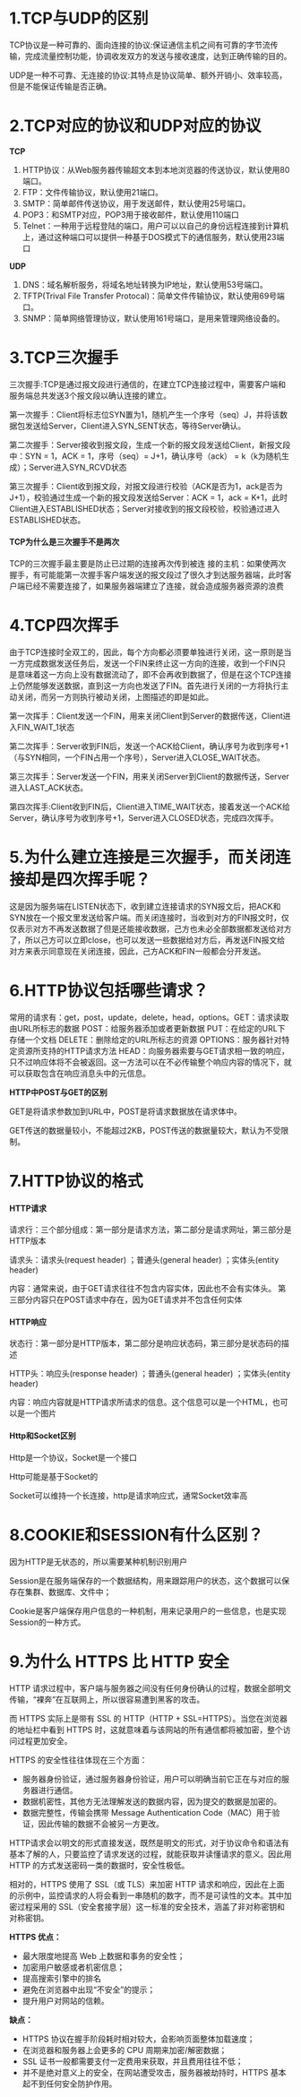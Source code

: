 # 1.TCP与UDP的区别

TCP协议是一种可靠的、面向连接的协议:保证通信主机之间有可靠的字节流传输，完成流量控制功能，协调收发双方的发送与接收速度，达到正确传输的目的。

UDP是一种不可靠、无连接的协议:其特点是协议简单、额外开销小、效率较高，但是不能保证传输是否正确。

# **2.TCP对应的协议和UDP对应的协议**

**TCP**

1. HTTP协议：从Web服务器传输超文本到本地浏览器的传送协议，默认使用80端口。
2. FTP：文件传输协议，默认使用21端口。
3. SMTP：简单邮件传送协议，用于发送邮件，默认使用25号端口。
4. POP3：和SMTP对应，POP3用于接收邮件，默认使用110端口
5. Telnet：一种用于远程登陆的端口，用户可以以自己的身份远程连接到计算机上，通过这种端口可以提供一种基于DOS模式下的通信服务，默认使用23端口

**UDP**

1. DNS：域名解析服务，将域名地址转换为IP地址，默认使用53号端口。
2. TFTP(Trival File Transfer Protocal)：简单文件传输协议，默认使用69号端口。
3. SNMP：简单网络管理协议，默认使用161号端口，是用来管理网络设备的。



# 3.**TCP三次握手**

三次握手:TCP是通过报文段进行通信的，在建立TCP连接过程中，需要客户端和服务端总共发送3个报文段以确认连接的建立。

第一次握手：Client将标志位SYN置为1，随机产生一个序号（seq）J，并将该数据包发送给Server，Client进入SYN_SENT状态，等待Server确认。

第二次握手：Server接收到报文段，生成一个新的报文段发送给Client，新报文段中：SYN = 1，ACK = 1，序号（seq）= J+1，确认序号（ack） = k（k为随机生成）；Server进入SYN_RCVD状态

第三次握手：Client收到报文段，对报文段进行校验（ACK是否为1，ack是否为J+1），校验通过生成一个新的报文段发送给Server：ACK = 1，ack = K+1，此时Client进入ESTABLISHED状态；Server对接收到的报文段校验，校验通过进入ESTABLISHED状态。

#### **TCP为什么是三次握手不是两次**

TCP的三次握手最主要是防止已过期的连接再次传到被连	接的主机：如果使两次握手，有可能能第一次握手客户端发送的报文段过了很久才到达服务器端，此时客户端已经不需要连接了，如果服务器端建立了连接，就会造成服务器资源的浪费



# 4.TCP四次挥手

由于TCP连接时全双工的，因此，每个方向都必须要单独进行关闭，这一原则是当一方完成数据发送任务后，发送一个FIN来终止这一方向的连接，收到一个FIN只是意味着这一方向上没有数据流动了，即不会再收到数据了，但是在这个TCP连接上仍然能够发送数据，直到这一方向也发送了FIN。首先进行关闭的一方将执行主动关闭，而另一方则执行被动关闭，上图描述的即是如此。

第一次挥手：Client发送一个FIN，用来关闭Client到Server的数据传送，Client进入FIN_WAIT_1状态

第二次挥手：Server收到FIN后，发送一个ACK给Client，确认序号为收到序号+1（与SYN相同，一个FIN占用一个序号），Server进入CLOSE_WAIT状态。

第三次挥手：Server发送一个FIN，用来关闭Server到Client的数据传送，Server进入LAST_ACK状态。

第四次挥手:Client收到FIN后，Client进入TIME_WAIT状态，接着发送一个ACK给Server，确认序号为收到序号+1，Server进入CLOSED状态，完成四次挥手。

# 5.**为什么建立连接是三次握手，而关闭连接却是四次挥手呢？**

这是因为服务端在LISTEN状态下，收到建立连接请求的SYN报文后，把ACK和SYN放在一个报文里发送给客户端。而关闭连接时，当收到对方的FIN报文时，仅仅表示对方不再发送数据了但是还能接收数据，己方也未必全部数据都发送给对方了，所以己方可以立即close，也可以发送一些数据给对方后，再发送FIN报文给对方来表示同意现在关闭连接，因此，己方ACK和FIN一般都会分开发送。

# 6.**HTTP协议包括哪些请求？**

常用的请求有：get，post，update，delete，head，options。GET：请求读取由URL所标志的数据 POST：给服务器添加或者更新数据 PUT：在给定的URL下存储一个文档 DELETE：删除给定的URL所标志的资源 OPTIONS：服务器针对特定资源所支持的HTTP请求方法 HEAD：向服务器索要与GET请求相一致的响应，只不过响应体将不会被返回。这一方法可以在不必传输整个响应内容的情况下，就可以获取包含在响应消息头中的元信息。

**HTTP中POST与GET的区别**

GET是将请求参数加到URL中，POST是将请求数据放在请求体中。

GET传送的数据量较小，不能超过2KB，POST传送的数据量较大，默认为不受限制。



# 7.**HTTP协议的格式**

#### **HTTP请求**

请求行：三个部分组成：第一部分是请求方法，第二部分是请求网址，第三部分是HTTP版本

请求头：请求头(request header) ；普通头(general header) ；实体头(entity header)

内容：通常来说，由于GET请求往往不包含内容实体，因此也不会有实体头。 第三部分内容只在POST请求中存在，因为GET请求并不包含任何实体

#### **HTTP响应**

状态行：第一部分是HTTP版本，第二部分是响应状态码，第三部分是状态码的描述

HTTP头：响应头(response header) ；普通头(general header) ；实体头(entity header)

内容：响应内容就是HTTP请求所请求的信息。这个信息可以是一个HTML，也可以是一个图片

#### **Http和Socket区别**

Http是一个协议，Socket是一个接口

Http可能是基于Socket的

Socket可以维持一个长连接，http是请求响应式，通常Socket效率高



# 8.**COOKIE和SESSION有什么区别**？

因为HTTP是无状态的，所以需要某种机制识别用户

Session是在服务端保存的一个数据结构，用来跟踪用户的状态，这个数据可以保存在集群、数据库、文件中；

Cookie是客户端保存用户信息的一种机制，用来记录用户的一些信息，也是实现Session的一种方式。



# 9.**为什么 HTTPS 比 HTTP 安全**

HTTP 请求过程中，客户端与服务器之间没有任何身份确认的过程，数据全部明文传输，“裸奔”在互联网上，所以很容易遭到黑客的攻击。

而 HTTPS 实际上是带有 SSL 的 HTTP（HTTP + SSL=HTTPS）。当您在浏览器的地址栏中看到 HTTPS 时，这就意味着与该网站的所有通信都将被加密，整个访问过程更加安全。

HTTPS 的安全性往往体现在三个方面：

- 服务器身份验证，通过服务器身份验证，用户可以明确当前它正在与对应的服务器进行通信。
- 数据机密性，其他方无法理解发送的数据内容，因为提交的数据是加密的。
- 数据完整性，传输会携带 Message Authentication Code（MAC）用于验证，因此传输的数据不会被另一方更改。

HTTP请求会以明文的形式直接发送，既然是明文的形式，对于协议命令和语法有基本了解的人，只要监控了请求发送的过程，就能获取并读懂请求的意义。因此用 HTTP 的方式发送密码一类的数据时，安全性极低。

相对的，HTTPS 使用了 SSL（或 TLS）来加密 HTTP 请求和响应，因此在上面的示例中，监控请求的人将会看到一串随机的数字，而不是可读性的文本。其中加密过程采用的 SSL（安全套接字层）这一标准的安全技术，涵盖了非对称密钥和对称密钥。

 **HTTPS 优点：**

- 最大限度地提高 Web 上数据和事务的安全性；
- 加密用户敏感或者机密信息；
- 提高搜索引擎中的排名
- 避免在浏览器中出现“不安全”的提示；
- 提升用户对网站的信赖。

**缺点：**

- HTTPS 协议在握手阶段耗时相对较大，会影响页面整体加载速度；
- 在浏览器和服务器上会更多的 CPU 周期来加密/解密数据；
- SSL 证书一般都需要支付一定费用来获取，并且费用往往不低；
- 并不是绝对意义上的安全，在网站遭受攻击，服务器被劫持时，HTTPS 基本起不到任何安全防护作用。